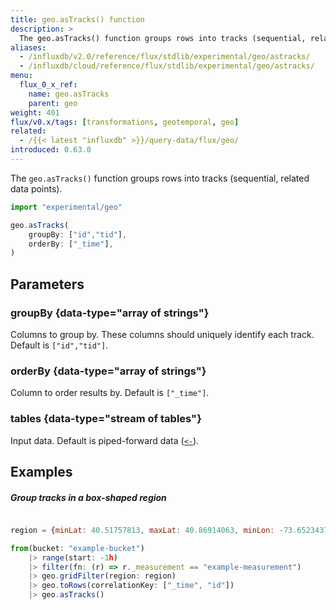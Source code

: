 ```yaml
---
title: geo.asTracks() function
description: >
  The geo.asTracks() function groups rows into tracks (sequential, related data points).
aliases:
  - /influxdb/v2.0/reference/flux/stdlib/experimental/geo/astracks/
  - /influxdb/cloud/reference/flux/stdlib/experimental/geo/astracks/
menu:
  flux_0_x_ref:
    name: geo.asTracks
    parent: geo
weight: 401
flux/v0.x/tags: [transformations, geotemporal, geo]
related:
  - /{{< latest "influxdb" >}}/query-data/flux/geo/
introduced: 0.63.0
---
```


The `geo.asTracks()` function groups rows into tracks (sequential, related data points).

```js
import "experimental/geo"

geo.asTracks(
    groupBy: ["id","tid"],
    orderBy: ["_time"],
)
```

## Parameters

### groupBy {data-type="array of strings"}
Columns to group by.
These columns should uniquely identify each track.
Default is `["id","tid"]`.

### orderBy {data-type="array of strings"}
Column to order results by.
Default is `["_time"]`.

### tables {data-type="stream of tables"}
Input data.
Default is piped-forward data ([`<-`](/flux/v0.x/spec/expressions/#pipe-expressions)).

## Examples

##### Group tracks in a box-shaped region
```js

region = {minLat: 40.51757813, maxLat: 40.86914063, minLon: -73.65234375, maxLon: -72.94921875}

from(bucket: "example-bucket")
    |> range(start: -1h)
    |> filter(fn: (r) => r._measurement == "example-measurement")
    |> geo.gridFilter(region: region)
    |> geo.toRows(correlationKey: ["_time", "id"])
    |> geo.asTracks()
```
